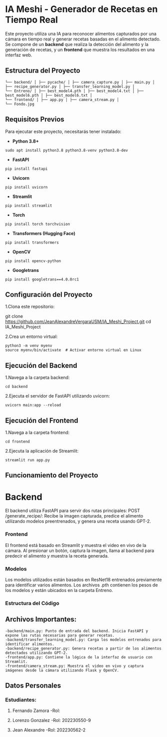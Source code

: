 # IA Meshi - Generador de Recetas en Tiempo Real

Este proyecto utiliza una IA para reconocer alimentos capturados por una cámara en tiempo real y generar recetas basadas en el alimento detectado. Se compone de un **backend** que realiza la detección del alimento y la generación de recetas, y un **frontend** que muestra los resultados en una interfaz web. 

## Estructura del Proyecto

```IA_Meshi_Project/ 
└── backend/ │ ├── pycache/ │ ├── camera_capture.py │ ├── main.py │ ├── recipe_generator.py │ ├── transfer_learning_model.py │ 
└── Entreno/ │ ├── best_model4.pth │ ├── best_model4.txt │ ├── best_model6.pth │ ├── best_model6.txt │ 
└── frontend/ │ ├── app.py │ ├── camera_stream.py │ 
└── Fondo.jpg
```


## Requisitos Previos

Para ejecutar este proyecto, necesitarás tener instalado:

- **Python 3.8+**
```
sudo apt install python3.8 python3.8-venv python3.8-dev
```
  
- **FastAPI**
```
pip install fastapi
```
- **Uvicorn**
```
pip install uvicorn
```
- **Streamlit**
```
pip install streamlit
``` 
- **Torch**
```
pip install torch torchvision
```
- **Transformers (Hugging Face)**
```
pip install transformers
```
- **OpenCV**
```
pip install opencv-python
```
- **Googletrans**
```
pip install googletrans==4.0.0rc1
```

## Configuración del Proyecto

1.Clona este repositorio:

git clone https://github.com/JeanAlexandreVergaraUSM/IA_Meshi_Project.git
cd IA_Meshi_Project

2.Crea un entorno virtual:
```
python3 -m venv myenv
source myenv/bin/activate  # Activar entorno virtual en Linux
```

## Ejecución del Backend

1.Navega a la carpeta backend:
```
cd backend
```
2.Ejecuta el servidor de FastAPI utilizando uvicorn:
```
uvicorn main:app --reload
```
## Ejecución del Frontend

1.Navega a la carpeta frontend:
```
cd frontend
```
2.Ejecuta la aplicación de Streamlit:
```
streamlit run app.py
```
## Funcionamiento del Proyecto

# Backend
El backend utiliza FastAPI para servir dos rutas principales:
POST /generate_recipe/: Recibe la imagen capturada, predice el alimento utilizando modelos preentrenados, y genera una receta usando GPT-2.

### Frontend
El frontend está basado en Streamlit y muestra el video en vivo de la cámara. Al presionar un botón, captura la imagen, llama al backend para predecir el alimento y muestra la receta generada.

### Modelos
Los modelos utilizados están basados en ResNet18 entrenados previamente para identificar varios alimentos. Los archivos .pth contienen los pesos de los modelos y están ubicados en la carpeta Entreno.

### Estructura del Código

## Archivos Importantes:
```
-backend/main.py: Punto de entrada del backend. Inicia FastAPI y expone las rutas necesarias para generar recetas.
-backend/transfer_learning_model.py: Carga los modelos entrenados para identificar alimentos.
-backend/recipe_generator.py: Genera recetas a partir de los alimentos detectados utilizando GPT-2.
-frontend/app.py: Contiene la lógica de la interfaz de usuario con Streamlit.
-frontend/camera_stream.py: Muestra el video en vivo y captura imágenes desde la cámara utilizando Flask y OpenCV.
```
## Datos Personales

### Estudiantes:
1) Fernando Zamora
-Rol: 

2) Lorenzo Gonzalez
-Rol: 202230550-9

3) Jean Alexandre
-Rol: 202230562-2





